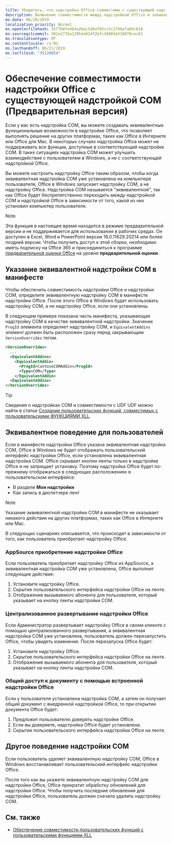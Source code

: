 ```yaml
---
title: Убедитесь, что надстройка Office совместима с существующей надстройкой COM
description: Включение совместимости между надстройкой Office и эквивалентной надстройкой COM
ms.date: 06/20/2019
localization_priority: Normal
ms.openlocfilehash: 3577b8fe4b4a26ac5d0af85cc5c2f96a7a8dc010
ms.sourcegitcommit: 382e2735a1295da914f2bfc38883e518070cec61
ms.translationtype: MT
ms.contentlocale: ru-RU
ms.lasthandoff: 06/21/2019
ms.locfileid: "35128054"
---
```

# <a name="make-your-office-add-in-compatible-with-an-existing-com-add-in-preview"></a>Обеспечение совместимости надстройки Office с существующей надстройкой COM (Предварительная версия)

Если у вас есть надстройка COM, вы можете создавать эквивалентные функциональные возможности в надстройке Office, что позволяет выполнять решение на других платформах, таких как Office в Интернете или Office для Mac. В некоторых случаях надстройка Office может не поддерживать все функции, доступные в соответствующей надстройке COM. В таких ситуациях надстройка COM может улучшить взаимодействие с пользователем в Windows, а не с соответствующей надстройкой Office.

Вы можете настроить надстройку Office таким образом, чтобы когда эквивалентная надстройка COM уже установлена на компьютере пользователя, Office в Windows запускает надстройку COM, а не надстройку Office. Надстройка COM называется "эквивалентной", так как Office будет беспрепятственно переходить между надстройкой COM и надстройкой Office в зависимости от того, какой из них установил компьютер пользователя.

> [!NOTE]
> Эта функция в настоящее время находится в режиме предварительной версии и не поддерживается для использования в рабочих средах. Он доступен в Excel, Word и PowerPoint версии 16.0.11629.20214 или более поздней версии. Чтобы получить доступ к этой сборке, необходимо иметь подписку на Office 365 и присоединиться к программе [предварительной оценки Office](https://products.office.com/office-insider) на уровне **предварительной оценки** .

## <a name="specify-an-equivalent-com-add-in-in-the-manifest"></a>Указание эквивалентной надстройки COM в манифесте

Чтобы обеспечить совместимость надстройки Office и надстройки COM, определите эквивалентную надстройку COM в манифесте надстройки Office. [](add-in-manifests.md) После этого Office в Windows будет использовать надстройку COM, а не надстройку Office, если они установлены.

В следующем примере показана часть манифеста, указывающая надстройку COM в качестве эквивалентной надстройки. Значение `ProgId` элемента определяет надстройку COM, и `EquivalentAddins` элемент должен быть расположен сразу перед закрывающим `VersionOverrides` тегом.

```xml
<VersionOverrides>
  ...
  <EquivalentAddins>
    <EquivalentAddin>
      <ProgId>ContosoCOMAddin</ProgId>
      <Type>COM</Type>
    </EquivalentAddin>
  <EquivalentAddins>
</VersionOverrides>
```

> [!TIP]
> Сведения о надстройках COM и совместимости с UDF UDF можно найти в статье [Создание пользовательских функций, совместимых с пользовательскими ФУНКЦИЯМИ XLL](../excel/make-custom-functions-compatible-with-xll-udf.md).

## <a name="equivalent-behavior-for-users"></a>Эквивалентное поведение для пользователей

Если в манифесте надстройки Office указана эквивалентная надстройка COM, Office в Windows не будет отображать пользовательский интерфейс надстройки Office, если установлена эквивалентная надстройка COM. Office скрывает кнопки ленты только в надстройке Office и не запрещает установку. Поэтому надстройка Office будет по-прежнему отображаться в следующих расположениях в пользовательском интерфейсе:

- В разделе **Мои надстройки**
- Как запись в диспетчере лент

> [!NOTE]
> Указание эквивалентной надстройки COM в манифесте не оказывает никакого действия на других платформах, таких как Office в Интернете или Mac.

В следующих сценариях описывается, что происходит в зависимости от того, как пользователь приобретает надстройку Office.

### <a name="appsource-acquisition-of-an-office-add-in"></a>AppSource приобретение надстройки Office

Если пользователь приобретает надстройку Office из AppSource, а эквивалентная надстройка COM уже установлена, Office выполнит следующие действия:

1. Установите надстройку Office.
2. Скрытие пользовательского интерфейса надстройки Office на ленте.
3. Отображение вызываемого абонента для пользователя, который указывает на кнопку ленты надстройки COM.

### <a name="centralized-deployment-of-office-add-in"></a>Централизованное развертывание надстройки Office

Если Администратор развертывает надстройку Office в своем клиенте с помощью централизованного развертывания, а эквивалентная надстройка COM уже установлена, пользователь должен перезапустить Office, чтобы увидеть изменения. После перезапуска Office будет:

1. Установите надстройку Office.
2. Скрытие пользовательского интерфейса надстройки Office на ленте.
3. Отображение вызываемого абонента для пользователя, который указывает на кнопку ленты надстройки COM.

### <a name="document-shared-with-embedded-office-add-in"></a>Общий доступ к документу с помощью встроенной надстройки Office

Если у пользователя установлена надстройка COM, а затем он получает общий документ с внедренной надстройкой Office, то при открытии документа Office будет:

1. Предложит пользователю доверять надстройке Office.
2. Если вы доверяете, надстройка Office будет установлена.
3. Скрытие пользовательского интерфейса надстройки Office на ленте.

## <a name="other-com-add-in-behavior"></a>Другое поведение надстройки COM

Если пользователь удаляет эквивалентную надстройку COM, Office в Windows восстанавливает пользовательский интерфейс надстройки Office.

После того как вы укажете эквивалентную надстройку COM для надстройки Office, Office прекратит обработку обновлений для надстройки Office. Чтобы получить последние обновления для надстройки Office, пользователь должен сначала удалить надстройку COM.

## <a name="see-also"></a>См. также

- [Обеспечение совместимости пользовательских функций с пользовательскими функциями XLL](../excel/make-custom-functions-compatible-with-xll-udf.md)
